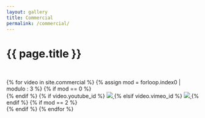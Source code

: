 ```yaml
---
layout: gallery
title: Commercial
permalink: /commercial/
---
```



<div class="wrapper">
<h1 class="text-center">{{ page.title }}</h1>
<p>&nbsp;</p>
</div>

<div class="video-gallery">
{% for video in site.commercial %}
	{% assign mod = forloop.index0 | modulo : 3 %}
    {% if mod == 0 %}
<div class="inner">
	{% endif %}
    {% if video.youtube_id %}
<a href="https://www.youtube.com/watch?v={{ video.youtube_id }}">
   <img src="{{ video.image }}">
</a>
    {% elsif video.vimeo_id %}
<a href="https://vimeo.com/{{ video.vimeo_id }}">
   <img src="{{ video.image }}">
</a>
    {% endif %}
    {% if mod == 2 %}
</div>
	{% endif %}
{% endfor %}
</div>
